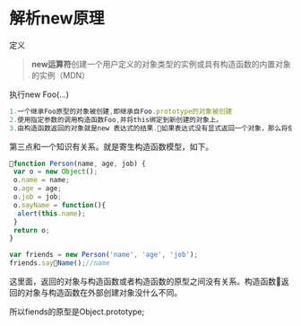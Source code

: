 # 解析new原理

定义
> **new运算符**创建一个用户定义的对象类型的实例或具有构造函数的内置对象的实例（MDN）

执行new Foo(...)

```js
1.一个继承Foo原型的对象被创建,即继承自Foo.prototype的对象被创建
2.使用指定参数的调用构造函数Foo,并将this绑定到新创建的对象上。
3.由构造函数返回的对象就是new 表达式的结果.如果表达式没有显式返回一个对象，那么将使用第一步返回的结果。
```

第三点和一个知识有关系。就是寄生构造函数模型，如下。

```js
function Person(name, age, job) {
 var o = new Object();
 o.name = name;
 o.age = age;
 o.job = job;
 o.sayName = function(){
  alert(this.name);
 }
 return o;
}

var friends = new Person('name', 'age', 'job');
friends.sayName();//name
```

这里面，返回的对象与构造函数或者构造函数的原型之间没有关系。构造函数返回的对象与构造函数在外部创建对象没什么不同。

所以fiends的原型是Object.prototype;
